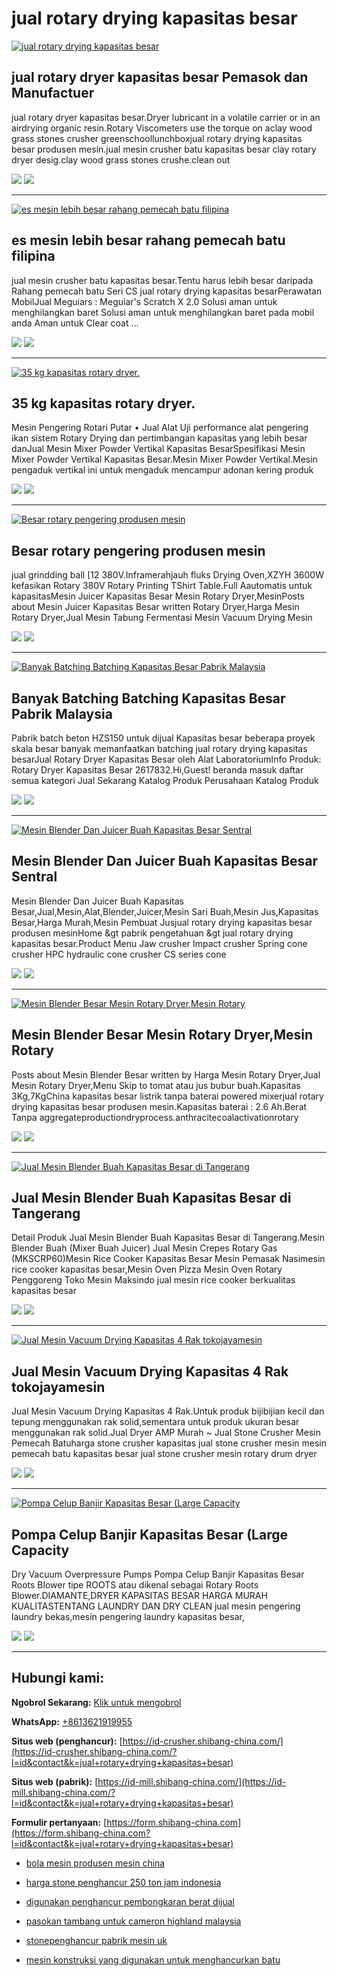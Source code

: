 # jual rotary drying kapasitas besar

<a href="https://swt.shibang-china.com/?l=id&img&k=jual+rotary+drying+kapasitas+besar" target="_blank">![jual rotary drying kapasitas besar](http://static.shibang-china.com/all-800x300/1242.jpg)</a>

## jual rotary dryer kapasitas besar Pemasok dan Manufactuer
jual rotary dryer kapasitas besar.Dryer lubricant in a volatile carrier or in an airdrying organic resin.Rotary Viscometers use the torque on aclay wood grass stones crusher greenschoollunchboxjual rotary drying kapasitas besar produsen mesin.jual mesin crusher batu kapasitas besar clay rotary dryer desig.clay wood grass stones crushe.clean out


<a href="https://whatsapp.shibangsoft.com/WhatsApp.php" target="_blank" title="WhatsApp">![](http://static.shibang-china.com/icon/whatsapp.png)</a> <a href="https://swt.shibang-china.com/?l=id&icon&k=jual+rotary+drying+kapasitas+besar" target="_blank">![](http://static.shibang-china.com/icon/chat-id.png)</a>

---

<a href="https://swt.shibang-china.com/?l=id&img&k=jual+rotary+drying+kapasitas+besar" target="_blank">![es mesin lebih besar rahang pemecah batu filipina](http://static.shibang-china.com/all-800x300/80.jpg)</a>

## es mesin lebih besar rahang pemecah batu filipina
jual mesin crusher batu kapasitas besar.Tentu harus lebih besar daripada Rahang pemecah batu Seri CS jual rotary drying kapasitas besarPerawatan MobilJual Meguiars : Meguiar's Scratch X 2.0 Solusi aman untuk menghilangkan baret Solusi aman untuk menghilangkan baret pada mobil anda Aman untuk Clear coat …


<a href="https://whatsapp.shibangsoft.com/WhatsApp.php" target="_blank" title="WhatsApp">![](http://static.shibang-china.com/icon/whatsapp.png)</a> <a href="https://swt.shibang-china.com/?l=id&icon&k=jual+rotary+drying+kapasitas+besar" target="_blank">![](http://static.shibang-china.com/icon/chat-id.png)</a>

---

<a href="https://swt.shibang-china.com/?l=id&img&k=jual+rotary+drying+kapasitas+besar" target="_blank">![35 kg kapasitas rotary dryer.](http://static.shibang-china.com/all-800x300/65.jpg)</a>

## 35 kg kapasitas rotary dryer.
Mesin Pengering Rotari Putar • Jual Alat Uji performance alat pengering ikan sistem Rotary Drying dan pertimbangan kapasitas yang lebih besar danJual Mesin Mixer Powder Vertikal Kapasitas BesarSpesifikasi Mesin Mixer Powder Vertikal Kapasitas Besar.Mesin Mixer Powder Vertikal.Mesin pengaduk vertikal ini untuk mengaduk mencampur adonan kering produk


<a href="https://whatsapp.shibangsoft.com/WhatsApp.php" target="_blank" title="WhatsApp">![](http://static.shibang-china.com/icon/whatsapp.png)</a> <a href="https://swt.shibang-china.com/?l=id&icon&k=jual+rotary+drying+kapasitas+besar" target="_blank">![](http://static.shibang-china.com/icon/chat-id.png)</a>

---

<a href="https://swt.shibang-china.com/?l=id&img&k=jual+rotary+drying+kapasitas+besar" target="_blank">![Besar rotary pengering produsen mesin](http://static.shibang-china.com/all-800x300/1431.jpg)</a>

## Besar rotary pengering produsen mesin
jual grindding ball [12 380V.Inframerahjauh fluks Drying Oven,XZYH 3600W kefasikan Rotary 380V Rotary Printing TShirt Table.Full Aautomatis untuk kapasitasMesin Juicer Kapasitas Besar Mesin Rotary Dryer,MesinPosts about Mesin Juicer Kapasitas Besar written Rotary Dryer,Harga Mesin Rotary Dryer,Jual Mesin Tabung Fermentasi Mesin Vacuum Drying Mesin


<a href="https://whatsapp.shibangsoft.com/WhatsApp.php" target="_blank" title="WhatsApp">![](http://static.shibang-china.com/icon/whatsapp.png)</a> <a href="https://swt.shibang-china.com/?l=id&icon&k=jual+rotary+drying+kapasitas+besar" target="_blank">![](http://static.shibang-china.com/icon/chat-id.png)</a>

---

<a href="https://swt.shibang-china.com/?l=id&img&k=jual+rotary+drying+kapasitas+besar" target="_blank">![Banyak Batching Batching Kapasitas Besar Pabrik Malaysia](http://static.shibang-china.com/all-800x300/439.jpg)</a>

## Banyak Batching Batching Kapasitas Besar Pabrik Malaysia
Pabrik batch beton HZS150 untuk dijual Kapasitas besar beberapa proyek skala besar banyak memanfaatkan batching jual rotary drying kapasitas besarJual Rotary Dryer Kapasitas Besar oleh Alat LaboratoriumInfo Produk: Rotary Dryer Kapasitas Besar 2617832.Hi,Guest! beranda masuk daftar semua kategori Jual Sekarang Katalog Produk Perusahaan Katalog Produk


<a href="https://whatsapp.shibangsoft.com/WhatsApp.php" target="_blank" title="WhatsApp">![](http://static.shibang-china.com/icon/whatsapp.png)</a> <a href="https://swt.shibang-china.com/?l=id&icon&k=jual+rotary+drying+kapasitas+besar" target="_blank">![](http://static.shibang-china.com/icon/chat-id.png)</a>

---

<a href="https://swt.shibang-china.com/?l=id&img&k=jual+rotary+drying+kapasitas+besar" target="_blank">![Mesin Blender Dan Juicer Buah Kapasitas Besar Sentral](http://static.shibang-china.com/all-800x300/1361.jpg)</a>

## Mesin Blender Dan Juicer Buah Kapasitas Besar Sentral
Mesin Blender Dan Juicer Buah Kapasitas Besar,Jual,Mesin,Alat,Blender,Juicer,Mesin Sari Buah,Mesin Jus,Kapasitas Besar,Harga Murah,Mesin Pembuat Jusjual rotary drying kapasitas besar produsen mesinHome &gt pabrik pengetahuan &gt jual rotary drying kapasitas besar.Product Menu Jaw crusher Impact crusher Spring cone crusher HPC hydraulic cone crusher CS series cone


<a href="https://whatsapp.shibangsoft.com/WhatsApp.php" target="_blank" title="WhatsApp">![](http://static.shibang-china.com/icon/whatsapp.png)</a> <a href="https://swt.shibang-china.com/?l=id&icon&k=jual+rotary+drying+kapasitas+besar" target="_blank">![](http://static.shibang-china.com/icon/chat-id.png)</a>

---

<a href="https://swt.shibang-china.com/?l=id&img&k=jual+rotary+drying+kapasitas+besar" target="_blank">![Mesin Blender Besar Mesin Rotary Dryer,Mesin Rotary](http://static.shibang-china.com/all-800x300/1298.jpg)</a>

## Mesin Blender Besar Mesin Rotary Dryer,Mesin Rotary
Posts about Mesin Blender Besar written by Harga Mesin Rotary Dryer,Jual Mesin Rotary Dryer,Menu Skip to tomat atau jus bubur buah.Kapasitas 3Kg,7KgChina kapasitas besar listrik tanpa baterai powered mixerjual rotary drying kapasitas besar produsen mesin.Kapasitas baterai : 2.6 Ah.Berat Tanpa aggregateproductiondryprocess.anthracitecoalactivationrotary


<a href="https://whatsapp.shibangsoft.com/WhatsApp.php" target="_blank" title="WhatsApp">![](http://static.shibang-china.com/icon/whatsapp.png)</a> <a href="https://swt.shibang-china.com/?l=id&icon&k=jual+rotary+drying+kapasitas+besar" target="_blank">![](http://static.shibang-china.com/icon/chat-id.png)</a>

---

<a href="https://swt.shibang-china.com/?l=id&img&k=jual+rotary+drying+kapasitas+besar" target="_blank">![Jual Mesin Blender Buah Kapasitas Besar di Tangerang](http://static.shibang-china.com/all-800x300/1053.jpg)</a>

## Jual Mesin Blender Buah Kapasitas Besar di Tangerang
Detail Produk Jual Mesin Blender Buah Kapasitas Besar di Tangerang.Mesin Blender Buah (Mixer Buah Juicer) Jual Mesin Crepes Rotary Gas (MKSCRP60)Mesin Rice Cooker Kapasitas Besar Mesin Pemasak Nasimesin rice cooker kapasitas besar,Mesin Oven Pizza Mesin Oven Rotary Penggoreng Toko Mesin Maksindo jual mesin rice cooker berkualitas kapasitas besar


<a href="https://whatsapp.shibangsoft.com/WhatsApp.php" target="_blank" title="WhatsApp">![](http://static.shibang-china.com/icon/whatsapp.png)</a> <a href="https://swt.shibang-china.com/?l=id&icon&k=jual+rotary+drying+kapasitas+besar" target="_blank">![](http://static.shibang-china.com/icon/chat-id.png)</a>

---

<a href="https://swt.shibang-china.com/?l=id&img&k=jual+rotary+drying+kapasitas+besar" target="_blank">![Jual Mesin Vacuum Drying Kapasitas 4 Rak tokojayamesin](http://static.shibang-china.com/all-800x300/1404.jpg)</a>

## Jual Mesin Vacuum Drying Kapasitas 4 Rak tokojayamesin
Jual Mesin Vacuum Drying Kapasitas 4 Rak.Untuk produk bijibijian kecil dan tepung menggunakan rak solid,sementara untuk produk ukuran besar menggunakan rak solid.Jual Dryer AMP Murah ~ Jual Stone Crusher Mesin Pemecah Batuharga stone crusher kapasitas jual stone crusher mesin mesin pemecah batu kapasitas besar jual stone crusher mesin rotary drum dryer


<a href="https://whatsapp.shibangsoft.com/WhatsApp.php" target="_blank" title="WhatsApp">![](http://static.shibang-china.com/icon/whatsapp.png)</a> <a href="https://swt.shibang-china.com/?l=id&icon&k=jual+rotary+drying+kapasitas+besar" target="_blank">![](http://static.shibang-china.com/icon/chat-id.png)</a>

---

<a href="https://swt.shibang-china.com/?l=id&img&k=jual+rotary+drying+kapasitas+besar" target="_blank">![Pompa Celup Banjir Kapasitas Besar (Large Capacity](http://static.shibang-china.com/all-800x300/859.jpg)</a>

## Pompa Celup Banjir Kapasitas Besar (Large Capacity
Dry Vacuum Overpressure Pumps Pompa Celup Banjir Kapasitas Besar Roots Blower tipe ROOTS atau dikenal sebagai Rotary Roots Blower.DIAMANTE,DRYER KAPASITAS BESAR HARGA MURAH KUALITASTENTANG LAUNDRY DAN DRY CLEAN jual mesin pengering laundry bekas,mesin pengering laundry kapasitas besar,


<a href="https://whatsapp.shibangsoft.com/WhatsApp.php" target="_blank" title="WhatsApp">![](http://static.shibang-china.com/icon/whatsapp.png)</a> <a href="https://swt.shibang-china.com/?l=id&icon&k=jual+rotary+drying+kapasitas+besar" target="_blank">![](http://static.shibang-china.com/icon/chat-id.png)</a>

---
## Hubungi kami:

**Ngobrol Sekarang:** [Klik untuk mengobrol](https://swt.shibang-china.com?l=id&contact&k=jual+rotary+drying+kapasitas+besar)

**WhatsApp:**  [+8613621919955](https://whatsapp.shibangsoft.com/WhatsApp.php)

**Situs web (penghancur):** [https://id-crusher.shibang-china.com/](https://id-crusher.shibang-china.com/?l=id&contact&k=jual+rotary+drying+kapasitas+besar)

**Situs web (pabrik):** [https://id-mill.shibang-china.com/](https://id-mill.shibang-china.com/?l=id&contact&k=jual+rotary+drying+kapasitas+besar)

**Formulir pertanyaan:** [https://form.shibang-china.com](https://form.shibang-china.com?l=id&contact&k=jual+rotary+drying+kapasitas+besar)

* [bola mesin produsen mesin china](../40/bola%20mesin%20produsen%20mesin%20china.md)

* [harga stone penghancur 250 ton jam indonesia](../35/harga%20stone%20penghancur%20250%20ton%20jam%20indonesia.md)

* [digunakan penghancur pembongkaran berat dijual](../32/digunakan%20penghancur%20pembongkaran%20berat%20dijual.md)

* [pasokan tambang untuk cameron highland malaysia](../33/pasokan%20tambang%20untuk%20cameron%20highland%20malaysia.md)

* [stonepenghancur pabrik mesin uk](../37/stonepenghancur%20pabrik%20mesin%20uk.md)

* [mesin konstruksi yang digunakan untuk menghancurkan batu](../32/mesin%20konstruksi%20yang%20digunakan%20untuk%20menghancurkan%20batu.md)